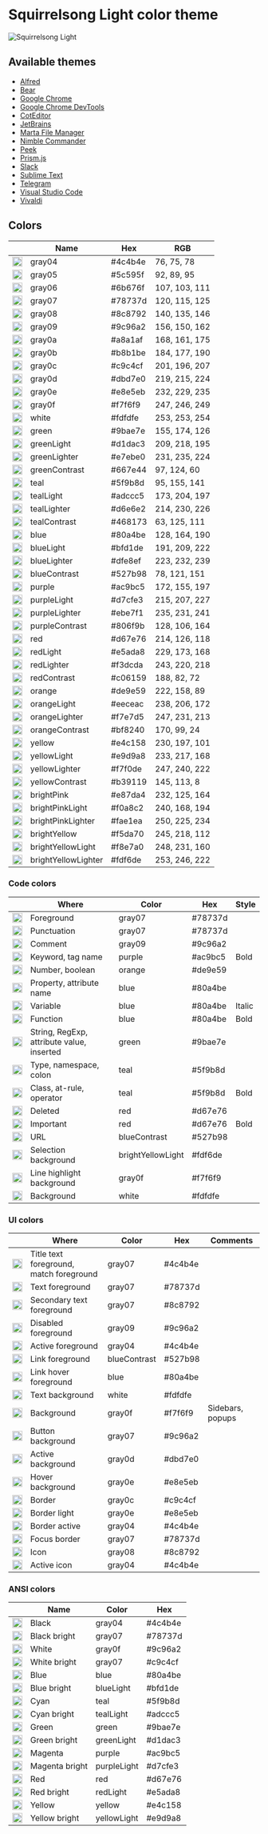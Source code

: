 # Squirrelsong Light color theme

![Squirrelsong Light](../themes/VSCode/SquirrelsongLight/screenshots/screenshot.jpg)

## Available themes

- [Alfred](../themes/Alfred)
- [Bear](../themes/Bear)
- [Google Chrome](../themes/Chrome)
- [Google Chrome DevTools](../themes/Chrome%20DevTools)
- [CotEditor](../themes/CotEditor)
- [JetBrains](../themes/JetBrains)
- [Marta File Manager](../themes/Marta)
- [Nimble Commander](../themes/Nimble%20Commander)
- [Peek](../themes/Peek)
- [Prism.js](../themes/PrismJs)
- [Slack](../themes/Slack)
- [Sublime Text](../themes/Sublime%20Text)
- [Telegram](../themes/Telegram)
- [Visual Studio Code](../themes/VSCode)
- [Vivaldi](../themes/Vivaldi)

## Colors

<!-- palette:begin -->

|  | Name | Hex | RGB |
| --- | --- | --- | --- |
| <img src="http://www.thecolorapi.com/id?format=svg&named=false&hex=4c4b4e" width="20" height="20" alt=""> | gray04 | #4c4b4e | 76, 75, 78 |
| <img src="http://www.thecolorapi.com/id?format=svg&named=false&hex=5c595f" width="20" height="20" alt=""> | gray05 | #5c595f | 92, 89, 95 |
| <img src="http://www.thecolorapi.com/id?format=svg&named=false&hex=6b676f" width="20" height="20" alt=""> | gray06 | #6b676f | 107, 103, 111 |
| <img src="http://www.thecolorapi.com/id?format=svg&named=false&hex=78737d" width="20" height="20" alt=""> | gray07 | #78737d | 120, 115, 125 |
| <img src="http://www.thecolorapi.com/id?format=svg&named=false&hex=8c8792" width="20" height="20" alt=""> | gray08 | #8c8792 | 140, 135, 146 |
| <img src="http://www.thecolorapi.com/id?format=svg&named=false&hex=9c96a2" width="20" height="20" alt=""> | gray09 | #9c96a2 | 156, 150, 162 |
| <img src="http://www.thecolorapi.com/id?format=svg&named=false&hex=a8a1af" width="20" height="20" alt=""> | gray0a | #a8a1af | 168, 161, 175 |
| <img src="http://www.thecolorapi.com/id?format=svg&named=false&hex=b8b1be" width="20" height="20" alt=""> | gray0b | #b8b1be | 184, 177, 190 |
| <img src="http://www.thecolorapi.com/id?format=svg&named=false&hex=c9c4cf" width="20" height="20" alt=""> | gray0c | #c9c4cf | 201, 196, 207 |
| <img src="http://www.thecolorapi.com/id?format=svg&named=false&hex=dbd7e0" width="20" height="20" alt=""> | gray0d | #dbd7e0 | 219, 215, 224 |
| <img src="http://www.thecolorapi.com/id?format=svg&named=false&hex=e8e5eb" width="20" height="20" alt=""> | gray0e | #e8e5eb | 232, 229, 235 |
| <img src="http://www.thecolorapi.com/id?format=svg&named=false&hex=f7f6f9" width="20" height="20" alt=""> | gray0f | #f7f6f9 | 247, 246, 249 |
| <img src="http://www.thecolorapi.com/id?format=svg&named=false&hex=fdfdfe" width="20" height="20" alt=""> | white | #fdfdfe | 253, 253, 254 |
| <img src="http://www.thecolorapi.com/id?format=svg&named=false&hex=9bae7e" width="20" height="20" alt=""> | green | #9bae7e | 155, 174, 126 |
| <img src="http://www.thecolorapi.com/id?format=svg&named=false&hex=d1dac3" width="20" height="20" alt=""> | greenLight | #d1dac3 | 209, 218, 195 |
| <img src="http://www.thecolorapi.com/id?format=svg&named=false&hex=e7ebe0" width="20" height="20" alt=""> | greenLighter | #e7ebe0 | 231, 235, 224 |
| <img src="http://www.thecolorapi.com/id?format=svg&named=false&hex=667e44" width="20" height="20" alt=""> | greenContrast | #667e44 | 97, 124, 60 |
| <img src="http://www.thecolorapi.com/id?format=svg&named=false&hex=5f9b8d" width="20" height="20" alt=""> | teal | #5f9b8d | 95, 155, 141 |
| <img src="http://www.thecolorapi.com/id?format=svg&named=false&hex=adccc5" width="20" height="20" alt=""> | tealLight | #adccc5 | 173, 204, 197 |
| <img src="http://www.thecolorapi.com/id?format=svg&named=false&hex=d6e6e2" width="20" height="20" alt=""> | tealLighter | #d6e6e2 | 214, 230, 226 |
| <img src="http://www.thecolorapi.com/id?format=svg&named=false&hex=468173" width="20" height="20" alt=""> | tealContrast | #468173 | 63, 125, 111 |
| <img src="http://www.thecolorapi.com/id?format=svg&named=false&hex=80a4be" width="20" height="20" alt=""> | blue | #80a4be | 128, 164, 190 |
| <img src="http://www.thecolorapi.com/id?format=svg&named=false&hex=bfd1de" width="20" height="20" alt=""> | blueLight | #bfd1de | 191, 209, 222 |
| <img src="http://www.thecolorapi.com/id?format=svg&named=false&hex=dfe8ef" width="20" height="20" alt=""> | blueLighter | #dfe8ef | 223, 232, 239 |
| <img src="http://www.thecolorapi.com/id?format=svg&named=false&hex=527b98" width="20" height="20" alt=""> | blueContrast | #527b98 | 78, 121, 151 |
| <img src="http://www.thecolorapi.com/id?format=svg&named=false&hex=ac9bc5" width="20" height="20" alt=""> | purple | #ac9bc5 | 172, 155, 197 |
| <img src="http://www.thecolorapi.com/id?format=svg&named=false&hex=d7cfe3" width="20" height="20" alt=""> | purpleLight | #d7cfe3 | 215, 207, 227 |
| <img src="http://www.thecolorapi.com/id?format=svg&named=false&hex=ebe7f1" width="20" height="20" alt=""> | purpleLighter | #ebe7f1 | 235, 231, 241 |
| <img src="http://www.thecolorapi.com/id?format=svg&named=false&hex=806f9b" width="20" height="20" alt=""> | purpleContrast | #806f9b | 128, 106, 164 |
| <img src="http://www.thecolorapi.com/id?format=svg&named=false&hex=d67e76" width="20" height="20" alt=""> | red | #d67e76 | 214, 126, 118 |
| <img src="http://www.thecolorapi.com/id?format=svg&named=false&hex=e5ada8" width="20" height="20" alt=""> | redLight | #e5ada8 | 229, 173, 168 |
| <img src="http://www.thecolorapi.com/id?format=svg&named=false&hex=f3dcda" width="20" height="20" alt=""> | redLighter | #f3dcda | 243, 220, 218 |
| <img src="http://www.thecolorapi.com/id?format=svg&named=false&hex=c06159" width="20" height="20" alt=""> | redContrast | #c06159 | 188, 82, 72 |
| <img src="http://www.thecolorapi.com/id?format=svg&named=false&hex=de9e59" width="20" height="20" alt=""> | orange | #de9e59 | 222, 158, 89 |
| <img src="http://www.thecolorapi.com/id?format=svg&named=false&hex=eeceac" width="20" height="20" alt=""> | orangeLight | #eeceac | 238, 206, 172 |
| <img src="http://www.thecolorapi.com/id?format=svg&named=false&hex=f7e7d5" width="20" height="20" alt=""> | orangeLighter | #f7e7d5 | 247, 231, 213 |
| <img src="http://www.thecolorapi.com/id?format=svg&named=false&hex=bf8240" width="20" height="20" alt=""> | orangeContrast | #bf8240 | 170, 99, 24 |
| <img src="http://www.thecolorapi.com/id?format=svg&named=false&hex=e4c158" width="20" height="20" alt=""> | yellow | #e4c158 | 230, 197, 101 |
| <img src="http://www.thecolorapi.com/id?format=svg&named=false&hex=e9d9a8" width="20" height="20" alt=""> | yellowLight | #e9d9a8 | 233, 217, 168 |
| <img src="http://www.thecolorapi.com/id?format=svg&named=false&hex=f7f0de" width="20" height="20" alt=""> | yellowLighter | #f7f0de | 247, 240, 222 |
| <img src="http://www.thecolorapi.com/id?format=svg&named=false&hex=b39119" width="20" height="20" alt=""> | yellowContrast | #b39119 | 145, 113, 8 |
| <img src="http://www.thecolorapi.com/id?format=svg&named=false&hex=e87da4" width="20" height="20" alt=""> | brightPink | #e87da4 | 232, 125, 164 |
| <img src="http://www.thecolorapi.com/id?format=svg&named=false&hex=f0a8c2" width="20" height="20" alt=""> | brightPinkLight | #f0a8c2 | 240, 168, 194 |
| <img src="http://www.thecolorapi.com/id?format=svg&named=false&hex=fae1ea" width="20" height="20" alt=""> | brightPinkLighter | #fae1ea | 250, 225, 234 |
| <img src="http://www.thecolorapi.com/id?format=svg&named=false&hex=f5da70" width="20" height="20" alt=""> | brightYellow | #f5da70 | 245, 218, 112 |
| <img src="http://www.thecolorapi.com/id?format=svg&named=false&hex=f8e7a0" width="20" height="20" alt=""> | brightYellowLight | #f8e7a0 | 248, 231, 160 |
| <img src="http://www.thecolorapi.com/id?format=svg&named=false&hex=fdf6de" width="20" height="20" alt=""> | brightYellowLighter | #fdf6de | 253, 246, 222 |

<!-- palette:end -->

### Code colors

|  | Where | Color | Hex | Style |
| --- | --- | --- | --- | --- |
| <img src="http://www.thecolorapi.com/id?format=svg&named=false&hex=78737d" width="20" height="20" alt=""> | Foreground | gray07 | #78737d |  |
| <img src="http://www.thecolorapi.com/id?format=svg&named=false&hex=78737d" width="20" height="20" alt=""> | Punctuation | gray07 | #78737d |  |
| <img src="http://www.thecolorapi.com/id?format=svg&named=false&hex=9c96a2" width="20" height="20" alt=""> | Comment | gray09 | #9c96a2 |  |
| <img src="http://www.thecolorapi.com/id?format=svg&named=false&hex=ac9bc5" width="20" height="20" alt=""> | Keyword, tag name | purple | #ac9bc5 | Bold |
| <img src="http://www.thecolorapi.com/id?format=svg&named=false&hex=de9e59" width="20" height="20" alt=""> | Number, boolean | orange | #de9e59 |  |
| <img src="http://www.thecolorapi.com/id?format=svg&named=false&hex=80a4be" width="20" height="20" alt=""> | Property, attribute name | blue | #80a4be |  |
| <img src="http://www.thecolorapi.com/id?format=svg&named=false&hex=80a4be" width="20" height="20" alt=""> | Variable | blue | #80a4be | Italic |
| <img src="http://www.thecolorapi.com/id?format=svg&named=false&hex=80a4be" width="20" height="20" alt=""> | Function | blue | #80a4be | Bold |
| <img src="http://www.thecolorapi.com/id?format=svg&named=false&hex=9bae7e" width="20" height="20" alt=""> | String, RegExp, attribute value, inserted | green | #9bae7e |  |
| <img src="http://www.thecolorapi.com/id?format=svg&named=false&hex=5f9b8d" width="20" height="20" alt=""> | Type, namespace, colon | teal | #5f9b8d |  |
| <img src="http://www.thecolorapi.com/id?format=svg&named=false&hex=5f9b8d" width="20" height="20" alt=""> | Class, at-rule, operator | teal | #5f9b8d | Bold |
| <img src="http://www.thecolorapi.com/id?format=svg&named=false&hex=d67e76" width="20" height="20" alt=""> | Deleted | red | #d67e76 |  |
| <img src="http://www.thecolorapi.com/id?format=svg&named=false&hex=d67e76" width="20" height="20" alt=""> | Important | red | #d67e76 | Bold |
| <img src="http://www.thecolorapi.com/id?format=svg&named=false&hex=527b98" width="20" height="20" alt=""> | URL | blueContrast | #527b98 |  |
| <img src="http://www.thecolorapi.com/id?format=svg&named=false&hex=fdf6de" width="20" height="20" alt=""> | Selection background | brightYellowLight | #fdf6de |  |
| <img src="http://www.thecolorapi.com/id?format=svg&named=false&hex=f7f6f9" width="20" height="20" alt=""> | Line highlight background | gray0f | #f7f6f9 |  |
| <img src="http://www.thecolorapi.com/id?format=svg&named=false&hex=fdfdfe" width="20" height="20" alt=""> | Background | white | #fdfdfe |  |

### UI colors

|  | Where | Color | Hex | Comments |
| --- | --- | --- | --- | --- |
| <img src="http://www.thecolorapi.com/id?format=svg&named=false&hex=4c4b4e" width="20" height="20" alt=""> | Title text foreground, match foreground | gray07 | #4c4b4e |  |
| <img src="http://www.thecolorapi.com/id?format=svg&named=false&hex=78737d" width="20" height="20" alt=""> | Text foreground | gray07 | #78737d |  |
| <img src="http://www.thecolorapi.com/id?format=svg&named=false&hex=8c8792" width="20" height="20" alt=""> | Secondary text foreground | gray07 | #8c8792 |  |
| <img src="http://www.thecolorapi.com/id?format=svg&named=false&hex=9c96a2" width="20" height="20" alt=""> | Disabled foreground | gray09 | #9c96a2 |  |
| <img src="http://www.thecolorapi.com/id?format=svg&named=false&hex=4c4b4e" width="20" height="20" alt=""> | Active foreground | gray04 | #4c4b4e |  |
| <img src="http://www.thecolorapi.com/id?format=svg&named=false&hex=527b98" width="20" height="20" alt=""> | Link foreground | blueContrast | #527b98 |  |
| <img src="http://www.thecolorapi.com/id?format=svg&named=false&hex=80a4be" width="20" height="20" alt=""> | Link hover foreground | blue | #80a4be |  |
| <img src="http://www.thecolorapi.com/id?format=svg&named=false&hex=fdfdfe" width="20" height="20" alt=""> | Text background | white | #fdfdfe |  |
| <img src="http://www.thecolorapi.com/id?format=svg&named=false&hex=f7f6f9" width="20" height="20" alt=""> | Background | gray0f | #f7f6f9 | Sidebars, popups |
| <img src="http://www.thecolorapi.com/id?format=svg&named=false&hex=78737d" width="20" height="20" alt=""> | Button background | gray07 | #9c96a2 |  |
| <img src="http://www.thecolorapi.com/id?format=svg&named=false&hex=dbd7e0" width="20" height="20" alt=""> | Active background | gray0d | #dbd7e0 |  |
| <img src="http://www.thecolorapi.com/id?format=svg&named=false&hex=e8e5eb" width="20" height="20" alt=""> | Hover background | gray0e | #e8e5eb |  |
| <img src="http://www.thecolorapi.com/id?format=svg&named=false&hex=c9c4cf" width="20" height="20" alt=""> | Border | gray0c | #c9c4cf |  |
| <img src="http://www.thecolorapi.com/id?format=svg&named=false&hex=e8e5eb" width="20" height="20" alt=""> | Border light | gray0e | #e8e5eb |  |
| <img src="http://www.thecolorapi.com/id?format=svg&named=false&hex=4c4b4e" width="20" height="20" alt=""> | Border active | gray04 | #4c4b4e |  |
| <img src="http://www.thecolorapi.com/id?format=svg&named=false&hex=78737d" width="20" height="20" alt=  ""> | Focus border | gray07 | #78737d |  |
| <img src="http://www.thecolorapi.com/id?format=svg&named=false&hex=8c8792" width="20" height="20" alt=""> | Icon | gray08 | #8c8792 |  |
| <img src="http://www.thecolorapi.com/id?format=svg&named=false&hex=4c4b4e" width="20" height="20" alt=""> | Active icon | gray04 | #4c4b4e |  |

### ANSI colors

|  | Name | Color | Hex |
| --- | --- | --- | --- |
| <img src="http://www.thecolorapi.com/id?format=svg&named=false&hex=4c4b4e" width="20" height="20" alt=""> | Black | gray04 | #4c4b4e |
| <img src="http://www.thecolorapi.com/id?format=svg&named=false&hex=78737d" width="20" height="20" alt=""> | Black bright | gray07 | #78737d |
| <img src="http://www.thecolorapi.com/id?format=svg&named=false&hex=9c96a2" width="20" height="20" alt=""> | White | gray0f | #9c96a2 |
| <img src="http://www.thecolorapi.com/id?format=svg&named=false&hex=c9c4cf" width="20" height="20" alt=""> | White bright | gray07 | #c9c4cf |
| <img src="http://www.thecolorapi.com/id?format=svg&named=false&hex=80a4be" width="20" height="20" alt=""> | Blue | blue | #80a4be |
| <img src="http://www.thecolorapi.com/id?format=svg&named=false&hex=bfd1de" width="20" height="20" alt=""> | Blue bright | blueLight | #bfd1de |
| <img src="http://www.thecolorapi.com/id?format=svg&named=false&hex=5f9b8d" width="20" height="20" alt=""> | Cyan | teal | #5f9b8d |
| <img src="http://www.thecolorapi.com/id?format=svg&named=false&hex=adccc5" width="20" height="20" alt=""> | Cyan bright | tealLight | #adccc5 |
| <img src="http://www.thecolorapi.com/id?format=svg&named=false&hex=9bae7e" width="20" height="20" alt=""> | Green | green | #9bae7e |
| <img src="http://www.thecolorapi.com/id?format=svg&named=false&hex=d1dac3" width="20" height="20" alt=""> | Green bright | greenLight | #d1dac3 |
| <img src="http://www.thecolorapi.com/id?format=svg&named=false&hex=ac9bc5" width="20" height="20" alt=""> | Magenta | purple | #ac9bc5 |
| <img src="http://www.thecolorapi.com/id?format=svg&named=false&hex=d7cfe3" width="20" height="20" alt=""> | Magenta bright | purpleLight | #d7cfe3 |
| <img src="http://www.thecolorapi.com/id?format=svg&named=false&hex=d67e76" width="20" height="20" alt=""> | Red | red | #d67e76 |
| <img src="http://www.thecolorapi.com/id?format=svg&named=false&hex=e5ada8" width="20" height="20" alt=""> | Red bright | redLight | #e5ada8 |
| <img src="http://www.thecolorapi.com/id?format=svg&named=false&hex=e4c158" width="20" height="20" alt=""> | Yellow | yellow | #e4c158 |
| <img src="http://www.thecolorapi.com/id?format=svg&named=false&hex=e9d9a8" width="20" height="20" alt=""> | Yellow bright | yellowLight | #e9d9a8 |
